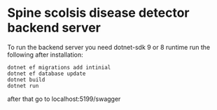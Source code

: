 # Spine scolsis disease detector backend server
To run the backend server you need dotnet-sdk 9 or 8 runtime
run the following after installation:
```
dotnet ef migrations add intinial
dotnet ef database update
dotnet build
dotnet run
```
after that go to localhost:5199/swagger 
